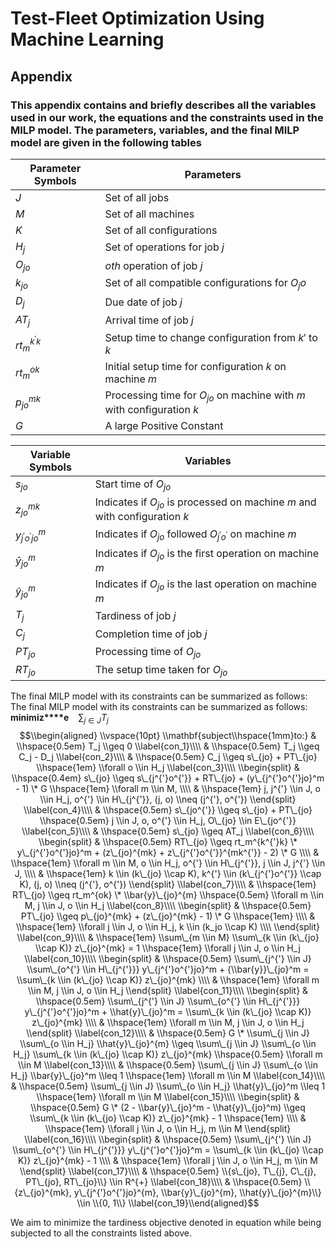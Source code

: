 # Test-Fleet Optimization Using Machine Learning
## Appendix 
### This appendix contains and briefly describes all the variables used in our work, the equations and the constraints used in the MILP model. The parameters, variables, and the final MILP model are given in the following tables


| Parameter Symbols  | Parameters                                            |
|--------------------|-------------------------------------------------------|
| $J$                | Set of all jobs                                       |
| $M$                | Set of all machines                                   |
| $K$                | Set of all configurations                             |
| $H_j$              | Set of operations for job $j$                         |
| $O_{jo}$           | $oth$ operation of job $j$                            |
| $k_{jo}$           | Set of all compatible configurations for $O_jo$       |
| $D_j$              | Due date of job $j$                                   |
| $AT_{j}$           | Arrival time of job $j$                               |
| $rt_m^{k^{'}k}$    | Setup time to change configuration from $k′$ to $k$   |
| $rt_m^{ok}$        | Initial setup time for configuration $k$ on machine $m$|
| $p_{jo}^{mk}$      | Processing time for $O_{jo}$ on machine with $m$ with configuration $k$|
| $G$                | A large Positive Constant                             |

| Variable Symbols          | Variables                                       |
|---------------------------|-------------------------------------------------|
| $s_{jo}$                  | Start time of $O_{jo}$                         |
| $z_{jo}^{mk}$             | Indicates if $O_{jo}$ is processed on machine $m$ and with configuration $k$ |
| $y_{j^{'}o^{'}jo}^{m}$    | Indicates if $O_{jo}$ followed $O_{j^{'}o^{'}}$ on machine $m$ |
| $\bar{y}_{jo}^{m}$        | Indicates if $O_{jo}$ is the first operation on machine $m$ |
| $\hat{y}_{jo}^{m}$        | Indicates if $O_{jo}$ is the last operation on machine $m$ |
| $T_j$                     | Tardiness of job $j$                            |
| $C_j$                     | Completion time of job $j$                      |
| $PT_{jo}$                 | Processing time of $O_{jo}$                     |
| $RT_{jo}$                 | The setup time taken for $O_{jo}$               |

The final MILP model with its constraints can be summarized as follows:
The final MILP model with its constraints can be summarized as follows:
**m****i****n****i****m****i****z****e**  ∑<sub>*j* ∈ *J*</sub>*T*<sub>*j*</sub>
$$\\begin{aligned}
\\vspace{10pt}
\\mathbf{subject\\hspace{1mm}to:}
& \\hspace{0.5em} T_j \\geq 0   \\label{con_1}\\\\
        & \\hspace{0.5em} T_j \\geq C_j - D_j   \\label{con_2}\\\\
        & \\hspace{0.5em} C_j \\geq s\_{jo} + PT\_{jo} \\hspace{1em} \\forall o \\in H_j \\label{con_3}\\\\
        \\begin{split}
            & \\hspace{0.4em} s\_{jo} \\geq s\_{j^{'}o^{'}} + RT\_{jo} + (y\_{j^{'}o^{'}jo}^m - 1) \* G \\hspace{1em} \\forall m \\in M, \\\\
            & \\hspace{1em} j, j^{'} \\in J, o \\in H_j, o^{'} \\in H\_{j^{'}}, (j, o) \\neq (j^{'}, o^{'})
        \\end{split} \\label{con_4}\\\\
        & \\hspace{0.5em} s\_{jo^{'}} \\geq s\_{jo} + PT\_{jo} \\hspace{0.5em} j \\in J, o, o^{'} \\in H_j, O\_{jo} \\in E\_{jo^{'}} \\label{con_5}\\\\
        & \\hspace{0.5em} s\_{jo} \\geq AT_j \\label{con_6}\\\\
        \\begin{split}
            & \\hspace{0.5em} RT\_{jo} \\geq rt_m^{k^{'}k} \* y\_{j^{'}o^{'}jo}^m + (z\_{jo}^{mk} + z\_{j^{'}o^{'}}^{mk^{'}} - 2) \* G \\\\
            & \\hspace{1em} \\forall m \\in M, o \\in H_j, o^{'} \\in H\_{j^{'}}, j \\in J, j^{'} \\in J, \\\\
            & \\hspace{1em} k \\in (k\_{jo} \\cap K), k^{'} \\in (k\_{j^{'}o^{'}} \\cap K), (j, o) \\neq (j^{'}, o^{'})
        \\end{split} \\label{con_7}\\\\
        & \\hspace{1em} RT\_{jo} \\geq rt_m^{ok} \* \\bar{y}\_{jo}^{m} \\hspace{0.5em} \\forall m \\in M, j \\in J, o \\in H_j \\label{con_8}\\\\
        \\begin{split}
            & \\hspace{0.5em} PT\_{jo} \\geq p\_{jo}^{mk} + (z\_{jo}^{mk} - 1) \* G \\hspace{1em} \\\\ 
            & \\hspace{1em} \\forall j \\in J, o \\in H_j, k \\in (k_jo \\cap K) \\\\
        \\end{split} \\label{con_9}\\\\
        & \\hspace{1em} \\sum\_{m \\in M} \\sum\_{k \\in (k\_{jo} \\cap K)} z\_{jo}^{mk} = 1 \\hspace{1em} \\forall j \\in J, o \\in H_j \\label{con_10}\\\\
        \\begin{split}
            & \\hspace{0.5em} \\sum\_{j^{'} \\in J} \\sum\_{o^{'} \\in H\_{j^{'}}} y\_{j^{'}o^{'}jo}^m + {\\bar{y}}\_{jo}^m = \\sum\_{k \\in (k\_{jo} \\cap K)} z\_{jo}^{mk} \\\\
            & \\hspace{1em} \\forall m \\in M, j \\in J, o \\in H_j
        \\end{split}   \\label{con_11}\\\\
        \\begin{split}
            & \\hspace{0.5em} \\sum\_{j^{'} \\in J} \\sum\_{o^{'} \\in H\_{j^{'}}} y\_{j^{'}o^{'}jo}^m + \\hat{y}\_{jo}^m = \\sum\_{k \\in (k\_{jo} \\cap K)} z\_{jo}^{mk} \\\\
            & \\hspace{1em} \\forall m \\in M, j \\in J, o \\in H_j 
        \\end{split} \\label{con_12}\\\\
        & \\hspace{0.5em} G \* \\sum\_{j \\in J} \\sum\_{o \\in H_j} \\hat{y}\_{jo}^{m} \\geq \\sum\_{j \\in J} \\sum\_{o \\in H_j} \\sum\_{k \\in (k\_{jo} \\cap K)} z\_{jo}^{mk} \\hspace{0.5em} \\forall m \\in M \\label{con_13}\\\\
        & \\hspace{0.5em} \\sum\_{j \\in J} \\sum\_{o \\in H_j} \\bar{y}\_{jo}^m \\leq 1 \\hspace{1em} \\forall m \\in M \\label{con_14}\\\\
        & \\hspace{0.5em} \\sum\_{j \\in J} \\sum\_{o \\in H_j} \\hat{y}\_{jo}^m \\leq 1 \\hspace{1em} \\forall m \\in M \\label{con_15}\\\\
        \\begin{split}
            & \\hspace{0.5em} G \* (2 - \\bar{y}\_{jo}^m - \\hat{y}\_{jo}^m) \\geq \\sum\_{k \\in (k\_{jo} \\cap K)} z\_{jo}^{mk} - 1 \\hspace{1em} \\\\
            & \\hspace{1em} \\forall j \\in J, o \\in H_j, m \\in M
        \\end{split} \\label{con_16}\\\\
        \\begin{split}
            & \\hspace{0.5em} \\sum\_{j^{'} \\in J} \\sum\_{o^{'} \\in H\_{j^{'}}} y\_{j^{'}o^{'}jo}^m = \\sum\_{k \\in (k\_{jo} \\cap K)} z\_{jo}^{mk} - 1 \\\\
            & \\hspace{1em} \\forall j \\in J, o \\in H_j, m \\in M
        \\end{split} \\label{con_17}\\\\
        & \\hspace{0.5em} \\{s\_{jo}, T\_{j}, C\_{j}, PT\_{jo}, RT\_{jo}\\} \\in R^{+} \\label{con_18}\\\\
        & \\hspace{0.5em} \\{z\_{jo}^{mk}, y\_{j^{'}o^{'}jo}^{m}, \\bar{y}\_{jo}^{m}, \\hat{y}\_{jo}^{m}\\} \\in \\{0, 1\\} \\label{con_19}\\end{aligned}$$

We aim to minimize the tardiness objective denoted in equation while
being subjected to all the constraints listed above.


